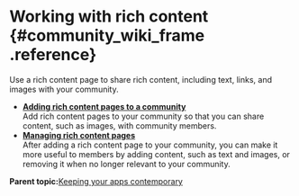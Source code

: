# Working with rich content {#community_wiki_frame .reference}

Use a rich content page to share rich content, including text, links, and images with your community.

-   **[Adding rich content pages to a community](../communities/t_com_create_rich_content.md)**  
Add rich content pages to your community so that you can share content, such as images, with community members.
-   **[Managing rich content pages](../communities/t_com_community_manage_rich_text.md)**  
After adding a rich content page to your community, you can make it more useful to members by adding content, such as text and images, or removing it when no longer relevant to your community.

**Parent topic:**[Keeping your apps contemporary](../communities/apps_frame.md)

